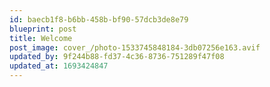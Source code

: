 ```yaml
---
id: baecb1f8-b6bb-458b-bf90-57dcb3de8e79
blueprint: post
title: Welcome
post_image: cover_/photo-1533745848184-3db07256e163.avif
updated_by: 9f244b88-fd37-4c36-8736-751289f47f08
updated_at: 1693424847
---
```

